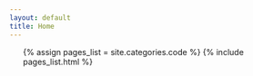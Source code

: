 ```yaml
---
layout: default
title: Home
---
```


<ul class="pages_list">
  {% assign pages_list = site.categories.code %}
  {% include pages_list.html %}
</ul>

